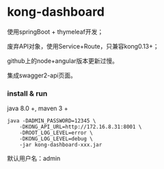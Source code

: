 # kong-dashboard
使用springBoot + thymeleaf开发；

废弃API对象，使用Service+Route，只兼容kong0.13+；

github上的node+angular版本更新过慢。

集成swagger2-api页面。

### install & run

java 8.0 +, maven 3 +

    
    java -DADMIN_PASSWORD=12345 \
        -DKONG_API_URL=http://172.16.8.31:8001 \
        -DROOT_LOG_LEVEL=error \
        -DKONG_LOG_LEVEL=debug \
        -jar kong-dashboard-xxx.jar 
    
 默认用户名：admin